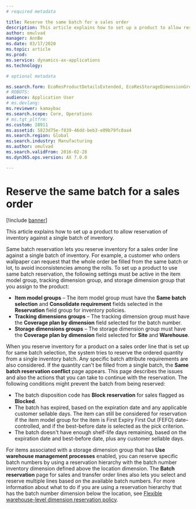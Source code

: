 ```yaml
---
# required metadata

title: Reserve the same batch for a sales order
description: This article explains how to set up a product to allow reservation of inventory against a single batch of inventory.
author: omulvad
manager: AnnBe
ms.date: 03/17/2020
ms.topic: article
ms.prod: 
ms.service: dynamics-ax-applications
ms.technology: 

# optional metadata

ms.search.form: EcoResProductDetailsExtended, EcoResStorageDimensionGroup, EcoResTrackingDimensionGroup, InventBatch, InventModelGroup, PdsAskSameLotForm, PdsCustSellableDays
# ROBOTS: 
audience: Application User
# ms.devlang: 
ms.reviewer: kamaybac
ms.search.scope: Core, Operations
# ms.tgt_pltfrm: 
ms.custom: 28911
ms.assetid: 5823d75e-f839-46dd-beb3-e09b79fc8aa4
ms.search.region: Global
ms.search.industry: Manufacturing
ms.author: omulvad
ms.search.validFrom: 2016-02-28
ms.dyn365.ops.version: AX 7.0.0

---
```


# Reserve the same batch for a sales order

[!include [banner](../includes/banner.md)]

This article explains how to set up a product to allow reservation of inventory against a single batch of inventory.

Same batch reservation lets you reserve inventory for a sales order line against a single batch of inventory. For example, a customer who orders wallpaper can request that the whole order be filled from the same batch or lot, to avoid inconsistencies among the rolls. To set up a product to use same batch reservation, the following settings must be active in the item model group, tracking dimension group, and storage dimension group that you assign to the product:

- **Item model groups** – The item model group must have the **Same batch selection** and **Consolidate requirement** fields selected in the **Reservation** field group for inventory policies.
- **Tracking dimensions groups** – The tracking dimension group must have the **Coverage plan by dimension** field selected for the batch number.
- **Storage dimensions groups** – The storage dimension group must have the **Coverage plan by dimension** field selected for **Site** and **Warehouse**.

When you reserve inventory for a product on a sales order line that is set up for same batch selection, the system tries to reserve the ordered quantity from a single inventory batch. Any specific batch attribute requirements are also considered. If the quantity can't be filled from a single batch, the **Same batch reservation conflict** page appears. This page describes the issues and also the actions that you can take to continue with the reservation. The following conditions might prevent the batch from being reserved:

- The batch disposition code has **Block reservation** for sales flagged as **Blocked**.
- The batch has expired, based on the expiration date and any applicable customer sellable days. The item can still be considered for reservation if the item model group for the item is First Expiry First Out (FEFO) date–controlled, and if the best-before date is selected as the pick criterion.
- The batch doesn't have enough shelf-life days remaining, based on the expiration date and best-before date, plus any customer sellable days.

For items associated with a storage dimension group that has **Use warehouse management processes** enabled, you can reserve specific batch numbers by using a reservation hierarchy with the batch number inventory dimension defined above the location dimension. The **Batch reservation** page for sales and transfer order lines also lets you select and reserve multiple lines based on the available batch numbers. For more information about what to do if you are using a reservation hierarchy that has the batch number dimension below the location, see [Flexible warehouse-level dimension reservation policy](../warehousing/flexible-warehouse-level-dimension-reservation.md).
